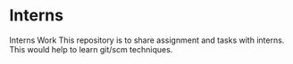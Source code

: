 # Interns
Interns Work
This repository is to share assignment and tasks with interns. This would help to learn git/scm techniques.
